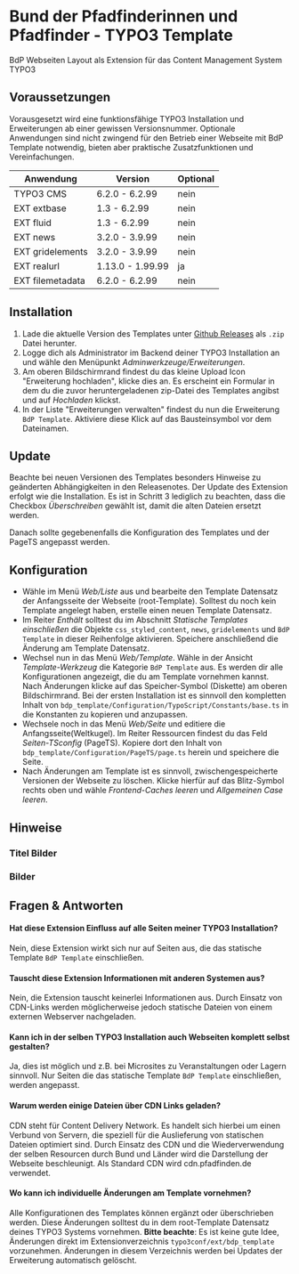 #  Bund der Pfadfinderinnen und Pfadfinder - TYPO3 Template

BdP Webseiten Layout als Extension für das Content Management System TYPO3

## Voraussetzungen

Vorausgesetzt wird eine funktionsfähige TYPO3 Installation und Erweiterungen ab einer gewissen Versionsnummer.
Optionale Anwendungen sind nicht zwingend für den Betrieb einer Webseite mit BdP Template notwendig, bieten aber praktische Zusatzfunktionen und Vereinfachungen.

| Anwendung        | Version        | Optional |
| ---------------- | -------------- | -------- |
| TYPO3 CMS        | 6.2.0 - 6.2.99 | nein     |
| EXT extbase      | 1.3 - 6.2.99   | nein     |
| EXT fluid        | 1.3 - 6.2.99   | nein     |
| EXT news         | 3.2.0 - 3.9.99 | nein       |
| EXT gridelements | 3.2.0 - 3.9.99 | nein       |
| EXT realurl      | 1.13.0 - 1.99.99 | ja     |
| EXT filemetadata | 6.2.0 - 6.2.99 | nein     |

## Installation
1. Lade die aktuelle Version des Templates unter [Github Releases](https://github.com/pfadfinden/bdp_template/releases) als `.zip` Datei herunter.
2. Logge dich als Administrator im Backend deiner TYPO3 Installation an und wähle den Menüpunkt *Adminwerkzeuge/Erweiterungen*.
3. Am oberen Bildschirmrand findest du das kleine Upload Icon "Erweiterung hochladen", klicke dies an. Es erscheint ein Formular in dem du die zuvor heruntergeladenen zip-Datei des Templates angibst und auf *Hochladen* klickst.
4. In der Liste "Erweiterungen verwalten" findest du nun die Erweiterung `BdP Template`. Aktiviere diese Klick auf das Bausteinsymbol vor dem Dateinamen.

## Update
Beachte bei neuen Versionen des Templates besonders Hinweise zu geänderten Abhängigkeiten in den Releasenotes. Der Update des Extension erfolgt wie die Installation. Es ist in Schritt 3 lediglich zu beachten, dass die Checkbox *Überschreiben* gewählt ist, damit die alten Dateien ersetzt werden.

Danach sollte gegebenenfalls die Konfiguration des Templates und der PageTS angepasst werden.

## Konfiguration
* Wähle im Menü *Web/Liste* aus und bearbeite den Template Datensatz der Anfangsseite der Webseite (root-Template). Solltest du noch kein Template angelegt haben, erstelle einen neuen Template Datensatz.
* Im Reiter *Enthält* solltest du im Abschnitt *Statische Templates einschließen* die Objekte `css_styled_content`, `news`, `gridelements` und `BdP Template` in dieser Reihenfolge aktivieren. Speichere anschließend die Änderung am Template Datensatz.
* Wechsel nun in das Menü *Web/Template*. Wähle in der Ansicht *Template-Werkzeug* die Kategorie `BdP Template` aus. Es werden dir alle Konfigurationen angezeigt, die du am Template vornehmen kannst. Nach Änderungen klicke auf das Speicher-Symbol (Diskette) am oberen Bildschirmrand. Bei  der ersten Installation ist es sinnvoll den kompletten Inhalt von  `bdp_template/Configuration/TypoScript/Constants/base.ts` in die Konstanten zu kopieren und anzupassen.
* Wechsele noch in das Menü *Web/Seite* und editiere die Anfangsseite(Weltkugel). Im Reiter Ressourcen findest du das Feld *Seiten-TSconfig* (PageTS). Kopiere dort den Inhalt von  `bdp_template/Configuration/PageTS/page.ts` herein und speichere die Seite.
* Nach Änderungen am Template ist es sinnvoll, zwischengespeicherte Versionen der Webseite zu löschen. Klicke hierfür auf das Blitz-Symbol rechts oben und wähle *Frontend-Caches leeren* und *Allgemeinen Case leeren*.

## Hinweise

### Titel Bilder

### Bilder

## Fragen & Antworten

#### Hat diese Extension Einfluss auf alle Seiten meiner TYPO3 Installation?
Nein, diese Extension wirkt sich nur auf Seiten aus, die das statische Template `BdP Template` einschließen.

#### Tauscht diese Extension Informationen mit anderen Systemen aus?
Nein, die Extension tauscht keinerlei Informationen aus. Durch Einsatz von CDN-Links werden möglicherweise jedoch statische Dateien von einem externen Webserver nachgeladen.

#### Kann ich in der selben TYPO3 Installation auch Webseiten komplett selbst gestalten?
Ja, dies ist möglich und z.B. bei Microsites zu Veranstaltungen oder Lagern sinnvoll. Nur Seiten die das statische Template `BdP Template` einschließen, werden angepasst.

#### Warum werden einige Dateien über CDN Links geladen?
CDN steht für Content Delivery Network. Es handelt sich hierbei um einen Verbund von Servern, die speziell für die Auslieferung von statischen Dateien optimiert sind. Durch Einsatz des CDN und die Wiederverwendung der selben Resourcen durch Bund und Länder wird die Darstellung der Webseite beschleunigt. Als Standard CDN wird cdn.pfadfinden.de verwendet.

#### Wo kann ich individuelle Änderungen am Template vornehmen?
Alle Konfigurationen des Templates können ergänzt oder überschrieben werden. Diese Änderungen solltest du in dem root-Template Datensatz deines TYPO3 Systems vornehmen. **Bitte beachte**: Es ist keine gute Idee, Änderungen direkt im Extensionverzeichnis `typo3conf/ext/bdp_template` vorzunehmen. Änderungen in diesem Verzeichnis werden bei Updates der Erweiterung automatisch gelöscht.
